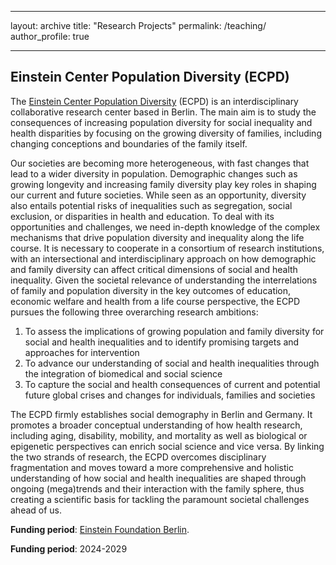 ---
layout: archive
title: "Research Projects"
permalink: /teaching/
author_profile: true
___


## Einstein Center Population Diversity (ECPD)

The [Einstein Center Population Diversity](https://medizinsoziologie-reha-wissenschaft.charite.de/en/research/aging_research/einstein_center_population_diversity/) (ECPD) is an interdisciplinary collaborative research center based in Berlin. The main aim is to study the consequences of increasing population diversity for social inequality and health disparities by focusing on the growing diversity of families, including changing conceptions and boundaries of the family itself. 

Our societies are becoming more heterogeneous, with fast changes that lead to a wider diversity in population. Demographic changes such as growing longevity and increasing family diversity play key roles in shaping our current and future societies. While seen as an opportunity, diversity also entails potential risks of inequalities such as segregation, social exclusion, or disparities in health and education. To deal with its opportunities and challenges, we need in-depth knowledge of the complex mechanisms that drive population diversity and inequality along the life course. It is necessary to cooperate in a consortium of research institutions, with an intersectional and interdisciplinary approach on how demographic and family diversity can affect critical dimensions of social and health inequality. Given the societal relevance of understanding the interrelations of family and population diversity in the key outcomes of education, economic welfare and health from a life course perspective, the ECPD pursues the following three overarching research ambitions:

1. To assess the implications of growing population and family diversity for social and health inequalities and to identify promising targets and approaches for intervention
2. To advance our understanding of social and health inequalities through the integration of biomedical and social science
3. To capture the social and health consequences of current and potential future global crises and changes for individuals, families and societies

The ECPD firmly establishes social demography in Berlin and Germany. It promotes a broader conceptual understanding of how health research, including aging, disability, mobility, and mortality as well as biological or epigenetic perspectives can enrich social science and vice versa. By linking the two strands of research, the ECPD overcomes disciplinary fragmentation and moves toward a more comprehensive and holistic understanding of how social and health inequalities are shaped through ongoing (mega)trends and their interaction with the family sphere, thus creating a scientific basis for tackling the paramount societal challenges ahead of us.

**Funding period**: [Einstein Foundation Berlin](https://www.einsteinfoundation.de/en/foundation/about-us/).

**Funding period**: 2024-2029
